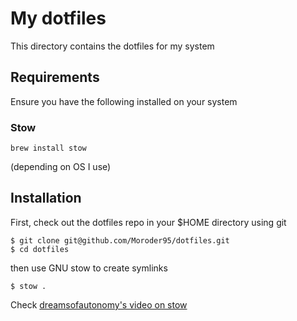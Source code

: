 # My dotfiles

This directory contains the dotfiles for my system

## Requirements

Ensure you have the following installed on your system

### Stow

```
brew install stow
```
(depending on OS I use)

## Installation

First, check out the dotfiles repo in your $HOME directory using git

```
$ git clone git@github.com/Moroder95/dotfiles.git
$ cd dotfiles
```

then use GNU stow to create symlinks

```
$ stow .
```

Check [dreamsofautonomy's video on stow](https://www.youtube.com/watch?v=y6XCebnB9gs&ab_channel=DreamsofAutonomy)
